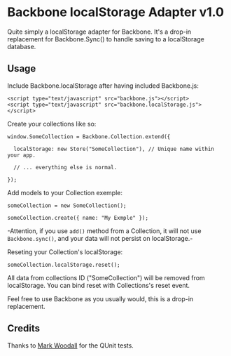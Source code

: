 # Backbone localStorage Adapter v1.0

Quite simply a localStorage adapter for Backbone. It's a drop-in replacement for Backbone.Sync() to handle saving to a localStorage database.

## Usage

Include Backbone.localStorage after having included Backbone.js:

    <script type="text/javascript" src="backbone.js"></script>
    <script type="text/javascript" src="backbone.localStorage.js"></script>

Create your collections like so:

    window.SomeCollection = Backbone.Collection.extend({

      localStorage: new Store("SomeCollection"), // Unique name within your app.

      // ... everything else is normal.

    });

Add models to your  Collection exemple:

    someCollection = new SomeCollection();

    someCollection.create({ name: "My Exmple" });

-Attention, if you use `add()` method from a Collection, it will not use `Backbone.sync()`, and your data will not persist on localStorage.-

Reseting your Collection's localStorage:

    someCollection.localStorage.reset();

All data from collections ID ("SomeCollection") will be removed from localStorage. You can bind reset with Collections's reset event.

Feel free to use Backbone as you usually would, this is a drop-in replacement.

## Credits

Thanks to [Mark Woodall](https://github.com/llad) for the QUnit tests.
